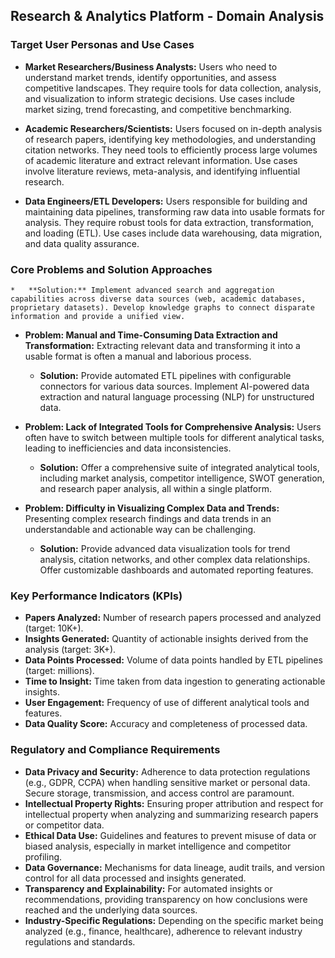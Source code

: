 ## Research & Analytics Platform - Domain Analysis

### Target User Personas and Use Cases

*   **Market Researchers/Business Analysts:** Users who need to understand market trends, identify opportunities, and assess competitive landscapes. They require tools for data collection, analysis, and visualization to inform strategic decisions. Use cases include market sizing, trend forecasting, and competitive benchmarking.

*   **Academic Researchers/Scientists:** Users focused on in-depth analysis of research papers, identifying key methodologies, and understanding citation networks. They need tools to efficiently process large volumes of academic literature and extract relevant information. Use cases involve literature reviews, meta-analysis, and identifying influential research.

*   **Data Engineers/ETL Developers:** Users responsible for building and maintaining data pipelines, transforming raw data into usable formats for analysis. They require robust tools for data extraction, transformation, and loading (ETL). Use cases include data warehousing, data migration, and data quality assurance.

### Core Problems and Solution Approaches

    *   **Solution:** Implement advanced search and aggregation capabilities across diverse data sources (web, academic databases, proprietary datasets). Develop knowledge graphs to connect disparate information and provide a unified view.

*   **Problem: Manual and Time-Consuming Data Extraction and Transformation:** Extracting relevant data and transforming it into a usable format is often a manual and laborious process.
    *   **Solution:** Provide automated ETL pipelines with configurable connectors for various data sources. Implement AI-powered data extraction and natural language processing (NLP) for unstructured data.

*   **Problem: Lack of Integrated Tools for Comprehensive Analysis:** Users often have to switch between multiple tools for different analytical tasks, leading to inefficiencies and data inconsistencies.
    *   **Solution:** Offer a comprehensive suite of integrated analytical tools, including market analysis, competitor intelligence, SWOT generation, and research paper analysis, all within a single platform.

*   **Problem: Difficulty in Visualizing Complex Data and Trends:** Presenting complex research findings and data trends in an understandable and actionable way can be challenging.
    *   **Solution:** Provide advanced data visualization tools for trend analysis, citation networks, and other complex data relationships. Offer customizable dashboards and automated reporting features.

### Key Performance Indicators (KPIs)

*   **Papers Analyzed:** Number of research papers processed and analyzed (target: 10K+).
*   **Insights Generated:** Quantity of actionable insights derived from the analysis (target: 3K+).
*   **Data Points Processed:** Volume of data points handled by ETL pipelines (target: millions).
*   **Time to Insight:** Time taken from data ingestion to generating actionable insights.
*   **User Engagement:** Frequency of use of different analytical tools and features.
*   **Data Quality Score:** Accuracy and completeness of processed data.

### Regulatory and Compliance Requirements

*   **Data Privacy and Security:** Adherence to data protection regulations (e.g., GDPR, CCPA) when handling sensitive market or personal data. Secure storage, transmission, and access control are paramount.
*   **Intellectual Property Rights:** Ensuring proper attribution and respect for intellectual property when analyzing and summarizing research papers or competitor data.
*   **Ethical Data Use:** Guidelines and features to prevent misuse of data or biased analysis, especially in market intelligence and competitor profiling.
*   **Data Governance:** Mechanisms for data lineage, audit trails, and version control for all data processed and insights generated.
*   **Transparency and Explainability:** For automated insights or recommendations, providing transparency on how conclusions were reached and the underlying data sources.
*   **Industry-Specific Regulations:** Depending on the specific market being analyzed (e.g., finance, healthcare), adherence to relevant industry regulations and standards.

